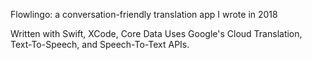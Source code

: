 Flowlingo: a conversation-friendly translation app I wrote in 2018

Written with Swift, XCode, Core Data
Uses Google's Cloud Translation, Text-To-Speech, and Speech-To-Text APIs.

